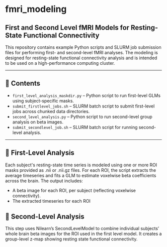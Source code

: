 # fmri_modeling

## First and Second Level fMRI Models for Resting-State Functional Connectivity

This repository contains example Python scripts and SLURM job submission files for performing first- and second-level fMRI analyses. The modeling is designed for resting-state functional connectivity analysis and is intended to be used on a high-performance computing cluster.

---

## 📁 Contents

- `first_level_analysis_maskdir.py` – Python script to run first-level GLMs using subject-specific masks.
- `submit_firstlevel_jobs.sh` – SLURM batch script to submit first-level jobs across chunked data directories.
- `second_level_analysis.py` – Python script to run second-level group analysis on beta images.
- `submit_secondlevel_job.sh` – SLURM batch script for running second-level analysis.

---

## 🧠 First-Level Analysis
Each subject's resting-state time series is modeled using one or more ROI masks provided as .nii or .nii.gz files. For each ROI, the script extracts the average timeseries and fits a GLM to estimate voxelwise beta coefficients across the brain. The output includes:
- A beta image for each ROI, per subject (reflecting voxelwise connectivity).
- The extracted timeseries for each ROI

## 🧠 Second-Level Analysis
This step uses Nilearn’s SecondLevelModel to combine individual subjects’ whole brain beta images for the ROI used in the first level model. It creates a group-level z-map showing resting state functional connectivity.


